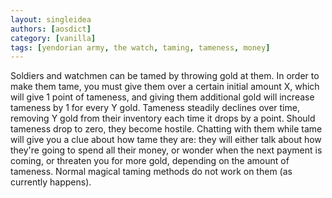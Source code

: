 ```yaml
---
layout: singleidea
authors: [aosdict]
category: [vanilla]
tags: [yendorian army, the watch, taming, tameness, money]
---
```

Soldiers and watchmen can be tamed by throwing gold at them. In order to make them tame, you must give them over a certain initial amount X, which will give 1 point of tameness, and giving them additional gold will increase tameness by 1 for every Y gold. Tameness steadily declines over time, removing Y gold from their inventory each time it drops by a point. Should tameness drop to zero, they become hostile. Chatting with them while tame will give you a clue about how tame they are: they will either talk about how they're going to spend all their money, or wonder when the next payment is coming, or threaten you for more gold, depending on the amount of tameness. Normal magical taming methods do not work on them (as currently happens).
